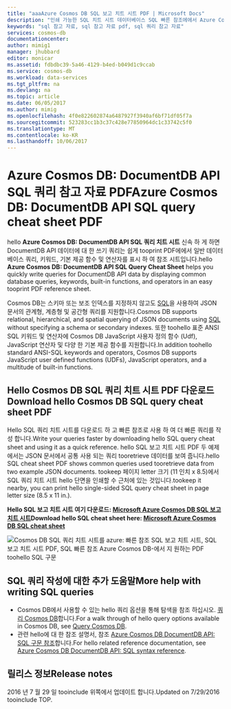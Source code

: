 ```yaml
---
title: "aaaAzure Cosmos DB SQL 보고 치트 시트 PDF | Microsoft Docs"
description: "인쇄 가능한 SQL 치트 시트 데이터베이스 SQL 빠른 참조에에서 Azure Cosmos DB SQL 구문 tooquery JSON 문서를 사용할 때 도움이 되는 PDF"
keywords: "sql 참고 자료, sql 참고 자료 pdf, sql 쿼리 참고 자료"
services: cosmos-db
documentationcenter: 
author: mimig1
manager: jhubbard
editor: monicar
ms.assetid: fdbdbc39-5a46-4129-b4ed-b049d1c9ccab
ms.service: cosmos-db
ms.workload: data-services
ms.tgt_pltfrm: na
ms.devlang: na
ms.topic: article
ms.date: 06/05/2017
ms.author: mimig
ms.openlocfilehash: 4f0e822602874a6487927f3940af6bf71df05f7a
ms.sourcegitcommit: 523283cc1b3c37c428e77850964dc1c33742c5f0
ms.translationtype: MT
ms.contentlocale: ko-KR
ms.lasthandoff: 10/06/2017
---
```

# <a name="azure-cosmos-db-documentdb-api-sql-query-cheat-sheet-pdf"></a><span data-ttu-id="a2e35-104">Azure Cosmos DB: DocumentDB API SQL 쿼리 참고 자료 PDF</span><span class="sxs-lookup"><span data-stu-id="a2e35-104">Azure Cosmos DB: DocumentDB API SQL query cheat sheet PDF</span></span>
<span data-ttu-id="a2e35-105">hello **Azure Cosmos DB: DocumentDB API SQL 쿼리 치트 시트** 신속 하 게 하면 DocumentDB API 데이터에 대 한 쓰기 쿼리는 쉽게 tooprint PDF에에서 일반 데이터베이스 쿼리, 키워드, 기본 제공 함수 및 연산자를 표시 하 여 참조 시트입니다.</span><span class="sxs-lookup"><span data-stu-id="a2e35-105">hello **Azure Cosmos DB: DocumentDB API SQL Query Cheat Sheet** helps you quickly write queries for DocumentDB API data by displaying common database queries, keywords, built-in functions, and operators in an easy tooprint PDF reference sheet.</span></span> 

<span data-ttu-id="a2e35-106">Cosmos DB는 스키마 또는 보조 인덱스를 지정하지 않고도 [SQL](documentdb-sql-query.md)을 사용하여 JSON 문서의 관계형, 계층형 및 공간형 쿼리를 지원합니다.</span><span class="sxs-lookup"><span data-stu-id="a2e35-106">Cosmos DB supports relational, hierarchical,  and spatial querying of JSON documents using [SQL](documentdb-sql-query.md) without specifying a schema or secondary indexes.</span></span> <span data-ttu-id="a2e35-107">또한 toohello 표준 ANSI SQL 키워드 및 연산자에 Cosmos DB JavaScript 사용자 정의 함수 (Udf), JavaScript 연산자 및 다양 한 기본 제공 함수를 지원합니다.</span><span class="sxs-lookup"><span data-stu-id="a2e35-107">In addition toohello standard ANSI-SQL keywords and operators, Cosmos DB supports JavaScript user defined functions (UDFs), JavaScript operators, and a multitude of built-in functions.</span></span>

## <a name="download-hello-cosmos-db-sql-query-cheat-sheet-pdf"></a><span data-ttu-id="a2e35-108">Hello Cosmos DB SQL 쿼리 치트 시트 PDF 다운로드</span><span class="sxs-lookup"><span data-stu-id="a2e35-108">Download hello Cosmos DB SQL query cheat sheet PDF</span></span>
<span data-ttu-id="a2e35-109">Hello SQL 쿼리 치트 시트를 다운로드 하 고 빠른 참조로 사용 하 여 더 빠른 쿼리를 작성 합니다.</span><span class="sxs-lookup"><span data-stu-id="a2e35-109">Write your queries faster by downloading hello SQL query cheat sheet and using it as a quick reference.</span></span> <span data-ttu-id="a2e35-110">hello SQL 보고 치트 시트 PDF 두 예제에서는 JSON 문서에서 공통 사용 되는 쿼리 tooretrieve 데이터를 보여 줍니다.</span><span class="sxs-lookup"><span data-stu-id="a2e35-110">hello SQL cheat sheet PDF shows common queries used tooretrieve data from two example JSON documents.</span></span> <span data-ttu-id="a2e35-111">tookeep 페이지 letter 크기 (11 인치 x 8.5)에서 SQL 쿼리 치트 시트 hello 단면을 인쇄할 수 근처에 있는 것입니다.</span><span class="sxs-lookup"><span data-stu-id="a2e35-111">tookeep it nearby, you can print hello single-sided SQL query cheat sheet in page letter size (8.5 x 11 in.).</span></span>

<span data-ttu-id="a2e35-112">**Hello SQL 보고 치트 시트 여기 다운로드: [Microsoft Azure Cosmos DB SQL 보고 치트 시트](http://go.microsoft.com/fwlink/?LinkId=623215)**</span><span class="sxs-lookup"><span data-stu-id="a2e35-112">**Download hello SQL cheat sheet here: [Microsoft Azure Cosmos DB SQL cheat sheet](http://go.microsoft.com/fwlink/?LinkId=623215)**</span></span>

![Cosmos DB SQL 쿼리 치트 시트를 azure: 빠른 참조 SQL 보고 치트 시트, SQL 보고 치트 시트 PDF, SQL 빠른 참조 Azure Cosmos DB-에서 지 원하는 PDF toohello SQL 구문][cheat-sheet]

[cheat-sheet]: ./media/documentdb-sql-query-cheat-sheet/microsoft-documentdb-sql-query-cheat-sheet-v4.png


## <a name="more-help-with-writing-sql-queries"></a><span data-ttu-id="a2e35-114">SQL 쿼리 작성에 대한 추가 도움말</span><span class="sxs-lookup"><span data-stu-id="a2e35-114">More help with writing SQL queries</span></span>
* <span data-ttu-id="a2e35-115">Cosmos DB에서 사용할 수 있는 hello 쿼리 옵션을 통해 탐색을 참조 하십시오. [쿼리 Cosmos DB](documentdb-sql-query.md)합니다.</span><span class="sxs-lookup"><span data-stu-id="a2e35-115">For a walk through of hello query options available in Cosmos DB, see [Query Cosmos DB](documentdb-sql-query.md).</span></span>
* <span data-ttu-id="a2e35-116">관련 hello에 대 한 참조 설명서, 참조 [Azure Cosmos DB DocumentDB API: SQL 구문 참조](https://msdn.microsoft.com/library/azure/dn782250.aspx)합니다.</span><span class="sxs-lookup"><span data-stu-id="a2e35-116">For hello related reference documentation, see [Azure Cosmos DB DocumentDB API: SQL syntax reference](https://msdn.microsoft.com/library/azure/dn782250.aspx).</span></span>

## <a name="release-notes"></a><span data-ttu-id="a2e35-117">릴리스 정보</span><span class="sxs-lookup"><span data-stu-id="a2e35-117">Release notes</span></span>
<span data-ttu-id="a2e35-118">2016 년 7 월 29 일 tooinclude 위쪽에서 업데이트 합니다.</span><span class="sxs-lookup"><span data-stu-id="a2e35-118">Updated on 7/29/2016 tooinclude TOP.</span></span>

